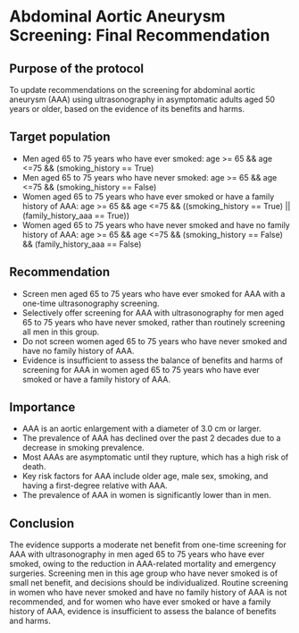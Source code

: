 # Abdominal Aortic Aneurysm Screening: Final Recommendation
## Purpose of the protocol
To update recommendations on the screening for abdominal aortic aneurysm (AAA) using ultrasonography in asymptomatic adults aged 50 years or older, based on the evidence of its benefits and harms.

## Target population
- Men aged 65 to 75 years who have ever smoked: age >= 65 && age <=75 && (smoking_history == True)
- Men aged 65 to 75 years who have never smoked: age >= 65 && age <=75 && (smoking_history == False)
- Women aged 65 to 75 years who have ever smoked or have a family history of AAA: age >= 65 && age <=75 && ((smoking_history == True) || (family_history_aaa == True))
- Women aged 65 to 75 years who have never smoked and have no family history of AAA: age >= 65 && age <=75 && (smoking_history == False) && (family_history_aaa == False)
## Recommendation
- Screen men aged 65 to 75 years who have ever smoked for AAA with a one-time ultrasonography screening.
- Selectively offer screening for AAA with ultrasonography for men aged 65 to 75 years who have never smoked, rather than routinely screening all men in this group.
- Do not screen women aged 65 to 75 years who have never smoked and have no family history of AAA.
- Evidence is insufficient to assess the balance of benefits and harms of screening for AAA in women aged 65 to 75 years who have ever smoked or have a family history of AAA.
## Importance
- AAA is an aortic enlargement with a diameter of 3.0 cm or larger.
- The prevalence of AAA has declined over the past 2 decades due to a decrease in smoking prevalence.
- Most AAAs are asymptomatic until they rupture, which has a high risk of death.
- Key risk factors for AAA include older age, male sex, smoking, and having a first-degree relative with AAA.
- The prevalence of AAA in women is significantly lower than in men.
## Conclusion
The evidence supports a moderate net benefit from one-time screening for AAA with ultrasonography in men aged 65 to 75 years who have ever smoked, owing to the reduction in AAA-related mortality and emergency surgeries. Screening men in this age group who have never smoked is of small net benefit, and decisions should be individualized. Routine screening in women who have never smoked and have no family history of AAA is not recommended, and for women who have ever smoked or have a family history of AAA, evidence is insufficient to assess the balance of benefits and harms.